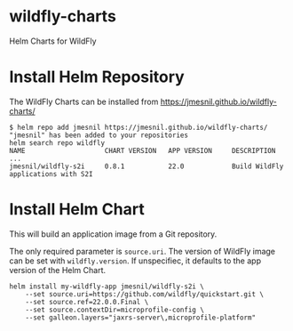 # wildfly-charts
Helm Charts for WildFly

# Install Helm Repository

The WildFly Charts can be installed from https://jmesnil.github.io/wildfly-charts/

```
$ helm repo add jmesnil https://jmesnil.github.io/wildfly-charts/
"jmesnil" has been added to your repositories
helm search repo wildfly
NAME                    CHART VERSION   APP VERSION     DESCRIPTION
...
jmesnil/wildfly-s2i     0.8.1           22.0            Build WildFly applications with S2I
````

# Install Helm Chart
This will build an application image from a Git repository.

The only required parameter is `source.uri`.
The version of WildFly image can be set with `wildfly.version`. If unspecifiec, it defaults
to the app version of the Helm Chart.

```
helm install my-wildfly-app jmesnil/wildfly-s2i \
    --set source.uri=https://github.com/wildfly/quickstart.git \
    --set source.ref=22.0.0.Final \
    --set source.contextDir=microprofile-config \
    --set galleon.layers="jaxrs-server\,microprofile-platform"
```